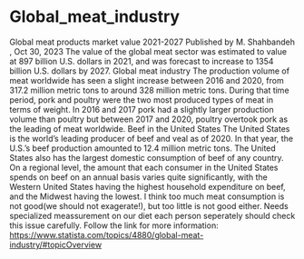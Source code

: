 # Global_meat_industry
Global meat products market value 2021-2027
Published by 
M. Shahbandeh
, Oct 30, 2023
The value of the global meat sector was estimated to value at 897 billion U.S. dollars in 2021, and was forecast to increase to 1354 billion U.S. dollars by 2027.
Global meat industry
The production volume of meat worldwide has seen a slight increase between 2016 and 2020, from 317.2 million metric tons to around 328 million metric tons. During that time period, pork and poultry were the two most produced types of meat in terms of weight. In 2016 and 2017 pork had a slightly larger production volume than poultry but between 2017 and 2020, poultry overtook pork as the leading of meat worldwide.
Beef in the United States
The United States is the world’s leading producer of beef and veal as of 2020. In that year, the U.S.’s beef production amounted to 12.4 million metric tons. The United States also has the largest domestic consumption of beef of any country. On a regional level, the amount that each consumer in the United States spends on beef on an annual basis varies quite significantly, with the Western United States having the highest household expenditure on beef, and the Midwest having the lowest.
I think too much meat consumption is not good(we should not exagerate!), but too little is not good either. Needs specialized meassurement on our diet each person seperately should check this issue carefully. Follow the link for more information: https://www.statista.com/topics/4880/global-meat-industry/#topicOverview

